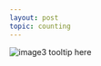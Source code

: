 ```yaml
---
layout: post
topic: counting
---
```

  

![image3 tooltip here](/AppliedMaths/assets/images/image2.jpg)  
  


